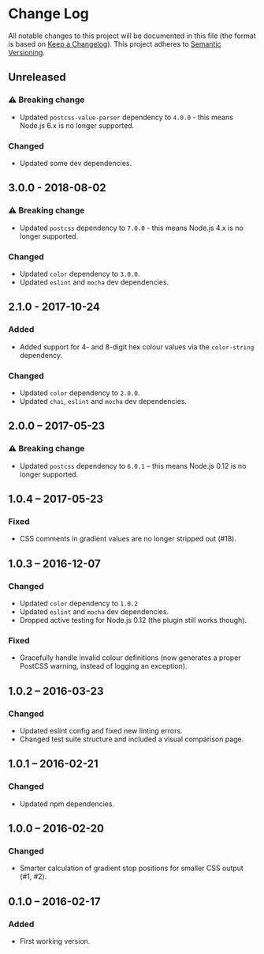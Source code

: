 # Change Log
All notable changes to this project will be documented in this file (the format is based on [Keep a Changelog](http://keepachangelog.com/)).
This project adheres to [Semantic Versioning](http://semver.org/).

## Unreleased
### :warning: Breaking change
- Updated `postcss-value-parser` dependency to `4.0.0` - this means Node.js 6.x is no longer supported.

### Changed
- Updated some dev dependencies.

## 3.0.0 - 2018-08-02
### :warning: Breaking change
- Updated `postcss` dependency to `7.0.0` - this means Node.js 4.x is no longer supported.

### Changed
- Updated `color` dependency to `3.0.0`.
- Updated `eslint` and `mocha` dev dependencies.

## 2.1.0 - 2017-10-24
### Added
- Added support for 4- and 8-digit hex colour values via the `color-string` dependency.

### Changed
- Updated `color` dependency to `2.0.0`.
- Updated `chai`, `eslint` and `mocha` dev dependencies.

## 2.0.0 – 2017-05-23
### :warning: Breaking change
- Updated `postcss` dependency to `6.0.1` – this means Node.js 0.12 is no longer supported.

## 1.0.4 – 2017-05-23
### Fixed
- CSS comments in gradient values are no longer stripped out (#18).

## 1.0.3 – 2016-12-07
### Changed
- Updated `color` dependency to `1.0.2`
- Updated `eslint` and `mocha` dev dependencies.
- Dropped active testing for Node.js 0.12 (the plugin still works though).

### Fixed
- Gracefully handle invalid colour definitions (now generates a proper PostCSS warning, instead of logging an exception).

## 1.0.2 – 2016-03-23
### Changed
- Updated eslint config and fixed new linting errors.
- Changed test suite structure and included a visual comparison page.

## 1.0.1 – 2016-02-21
### Changed
- Updated npm dependencies.

## 1.0.0 – 2016-02-20
### Changed
- Smarter calculation of gradient stop positions for smaller CSS output (#1, #2).

## 0.1.0 – 2016-02-17
### Added
- First working version.
